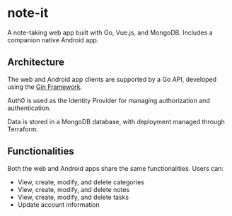 # note-it
A note-taking web app built with Go, Vue.js, and MongoDB. Includes a companion native Android app.

## Architecture

The web and Android app clients are supported by a Go API, developed using the [Gin Framework](https://github.com/gin-gonic/gin).

Auth0 is used as the Identity Provider for managing authorization and authentication.

Data is stored in a MongoDB database, with deployment managed through Terraform.

## Functionalities

Both the web and Android apps share the same functionalities. Users can:

* View, create, modify, and delete categories
* View, create, modify, and delete notes
* View, create, modify, and delete tasks
* Update account information
